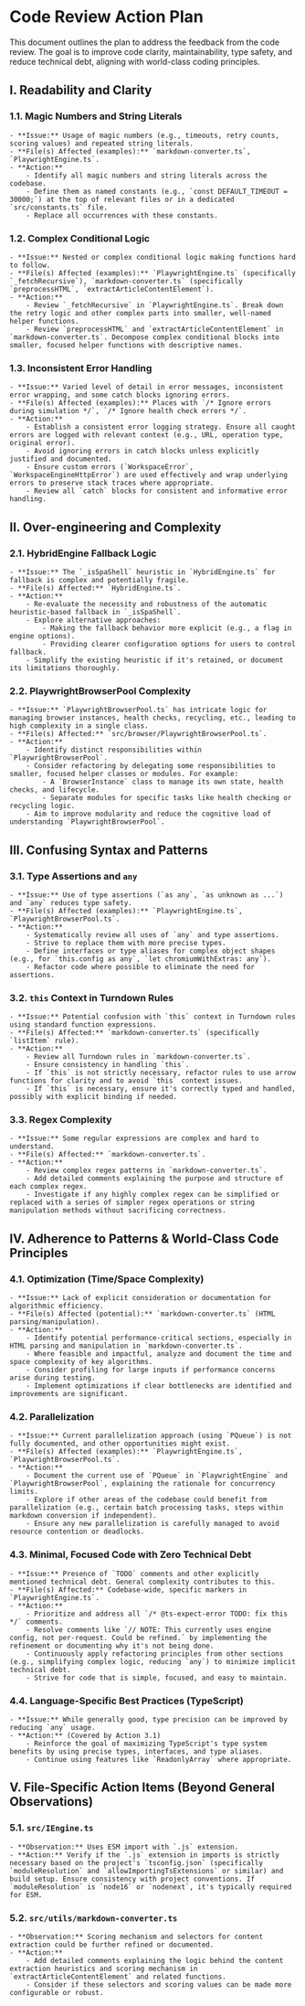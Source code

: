 # Code Review Action Plan

This document outlines the plan to address the feedback from the code review. The goal is to improve code clarity, maintainability, type safety, and reduce technical debt, aligning with world-class coding principles.

## I. Readability and Clarity

### 1.1. Magic Numbers and String Literals

    - **Issue:** Usage of magic numbers (e.g., timeouts, retry counts, scoring values) and repeated string literals.
    - **File(s) Affected (examples):** `markdown-converter.ts`, `PlaywrightEngine.ts`.
    - **Action:**
        - Identify all magic numbers and string literals across the codebase.
        - Define them as named constants (e.g., `const DEFAULT_TIMEOUT = 30000;`) at the top of relevant files or in a dedicated `src/constants.ts` file.
        - Replace all occurrences with these constants.

### 1.2. Complex Conditional Logic

    - **Issue:** Nested or complex conditional logic making functions hard to follow.
    - **File(s) Affected (examples):** `PlaywrightEngine.ts` (specifically `_fetchRecursive`), `markdown-converter.ts` (specifically `preprocessHTML`, `extractArticleContentElement`).
    - **Action:**
        - Review `_fetchRecursive` in `PlaywrightEngine.ts`. Break down the retry logic and other complex parts into smaller, well-named helper functions.
        - Review `preprocessHTML` and `extractArticleContentElement` in `markdown-converter.ts`. Decompose complex conditional blocks into smaller, focused helper functions with descriptive names.

### 1.3. Inconsistent Error Handling

    - **Issue:** Varied level of detail in error messages, inconsistent error wrapping, and some catch blocks ignoring errors.
    - **File(s) Affected (examples):** Places with `/* Ignore errors during simulation */`, `/* Ignore health check errors */`.
    - **Action:**
        - Establish a consistent error logging strategy. Ensure all caught errors are logged with relevant context (e.g., URL, operation type, original error).
        - Avoid ignoring errors in catch blocks unless explicitly justified and documented.
        - Ensure custom errors (`WorkspaceError`, `WorkspaceEngineHttpError`) are used effectively and wrap underlying errors to preserve stack traces where appropriate.
        - Review all `catch` blocks for consistent and informative error handling.

## II. Over-engineering and Complexity

### 2.1. HybridEngine Fallback Logic

    - **Issue:** The `_isSpaShell` heuristic in `HybridEngine.ts` for fallback is complex and potentially fragile.
    - **File(s) Affected:** `HybridEngine.ts`.
    - **Action:**
        - Re-evaluate the necessity and robustness of the automatic heuristic-based fallback in `_isSpaShell`.
        - Explore alternative approaches:
            - Making the fallback behavior more explicit (e.g., a flag in engine options).
            - Providing clearer configuration options for users to control fallback.
        - Simplify the existing heuristic if it's retained, or document its limitations thoroughly.

### 2.2. PlaywrightBrowserPool Complexity

    - **Issue:** `PlaywrightBrowserPool.ts` has intricate logic for managing browser instances, health checks, recycling, etc., leading to high complexity in a single class.
    - **File(s) Affected:** `src/browser/PlaywrightBrowserPool.ts`.
    - **Action:**
        - Identify distinct responsibilities within `PlaywrightBrowserPool`.
        - Consider refactoring by delegating some responsibilities to smaller, focused helper classes or modules. For example:
            - A `BrowserInstance` class to manage its own state, health checks, and lifecycle.
            - Separate modules for specific tasks like health checking or recycling logic.
        - Aim to improve modularity and reduce the cognitive load of understanding `PlaywrightBrowserPool`.

## III. Confusing Syntax and Patterns

### 3.1. Type Assertions and `any`

    - **Issue:** Use of type assertions (`as any`, `as unknown as ...`) and `any` reduces type safety.
    - **File(s) Affected (examples):** `PlaywrightEngine.ts`, `PlaywrightBrowserPool.ts`.
    - **Action:**
        - Systematically review all uses of `any` and type assertions.
        - Strive to replace them with more precise types.
        - Define interfaces or type aliases for complex object shapes (e.g., for `this.config as any`, `let chromiumWithExtras: any`).
        - Refactor code where possible to eliminate the need for assertions.

### 3.2. `this` Context in Turndown Rules

    - **Issue:** Potential confusion with `this` context in Turndown rules using standard function expressions.
    - **File(s) Affected:** `markdown-converter.ts` (specifically `listItem` rule).
    - **Action:**
        - Review all Turndown rules in `markdown-converter.ts`.
        - Ensure consistency in handling `this`.
        - If `this` is not strictly necessary, refactor rules to use arrow functions for clarity and to avoid `this` context issues.
        - If `this` is necessary, ensure it's correctly typed and handled, possibly with explicit binding if needed.

### 3.3. Regex Complexity

    - **Issue:** Some regular expressions are complex and hard to understand.
    - **File(s) Affected:** `markdown-converter.ts`.
    - **Action:**
        - Review complex regex patterns in `markdown-converter.ts`.
        - Add detailed comments explaining the purpose and structure of each complex regex.
        - Investigate if any highly complex regex can be simplified or replaced with a series of simpler regex operations or string manipulation methods without sacrificing correctness.

## IV. Adherence to Patterns & World-Class Code Principles

### 4.1. Optimization (Time/Space Complexity)

    - **Issue:** Lack of explicit consideration or documentation for algorithmic efficiency.
    - **File(s) Affected (potential):** `markdown-converter.ts` (HTML parsing/manipulation).
    - **Action:**
        - Identify potential performance-critical sections, especially in HTML parsing and manipulation in `markdown-converter.ts`.
        - Where feasible and impactful, analyze and document the time and space complexity of key algorithms.
        - Consider profiling for large inputs if performance concerns arise during testing.
        - Implement optimizations if clear bottlenecks are identified and improvements are significant.

### 4.2. Parallelization

    - **Issue:** Current parallelization approach (using `PQueue`) is not fully documented, and other opportunities might exist.
    - **File(s) Affected (examples):** `PlaywrightEngine.ts`, `PlaywrightBrowserPool.ts`.
    - **Action:**
        - Document the current use of `PQueue` in `PlaywrightEngine` and `PlaywrightBrowserPool`, explaining the rationale for concurrency limits.
        - Explore if other areas of the codebase could benefit from parallelization (e.g., certain batch processing tasks, steps within markdown conversion if independent).
        - Ensure any new parallelization is carefully managed to avoid resource contention or deadlocks.

### 4.3. Minimal, Focused Code with Zero Technical Debt

    - **Issue:** Presence of `TODO` comments and other explicitly mentioned technical debt. General complexity contributes to this.
    - **File(s) Affected:** Codebase-wide, specific markers in `PlaywrightEngine.ts`.
    - **Action:**
        - Prioritize and address all `/* @ts-expect-error TODO: fix this */` comments.
        - Resolve comments like `// NOTE: This currently uses engine config, not per-request. Could be refined.` by implementing the refinement or documenting why it's not being done.
        - Continuously apply refactoring principles from other sections (e.g., simplifying complex logic, reducing `any`) to minimize implicit technical debt.
        - Strive for code that is simple, focused, and easy to maintain.

### 4.4. Language-Specific Best Practices (TypeScript)

    - **Issue:** While generally good, type precision can be improved by reducing `any` usage.
    - **Action:** (Covered by Action 3.1)
        - Reinforce the goal of maximizing TypeScript's type system benefits by using precise types, interfaces, and type aliases.
        - Continue using features like `ReadonlyArray` where appropriate.

## V. File-Specific Action Items (Beyond General Observations)

### 5.1. `src/IEngine.ts`

    - **Observation:** Uses ESM import with `.js` extension.
    - **Action:** Verify if the `.js` extension in imports is strictly necessary based on the project's `tsconfig.json` (specifically `moduleResolution` and `allowImportingTsExtensions` or similar) and build setup. Ensure consistency with project conventions. If `moduleResolution` is `node16` or `nodenext`, it's typically required for ESM.

### 5.2. `src/utils/markdown-converter.ts`

    - **Observation:** Scoring mechanism and selectors for content extraction could be further refined or documented.
    - **Action:**
        - Add detailed comments explaining the logic behind the content extraction heuristics and scoring mechanism in `extractArticleContentElement` and related functions.
        - Consider if these selectors and scoring values can be made more configurable or robust.
